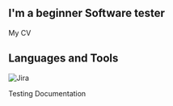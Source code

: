 <!--Header
-->
## I'm a beginner Software tester

My CV

## Languages and Tools
 ![Jira](https://img.shields.io/badge/-Jira-ADD8E6)

Testing Documentation